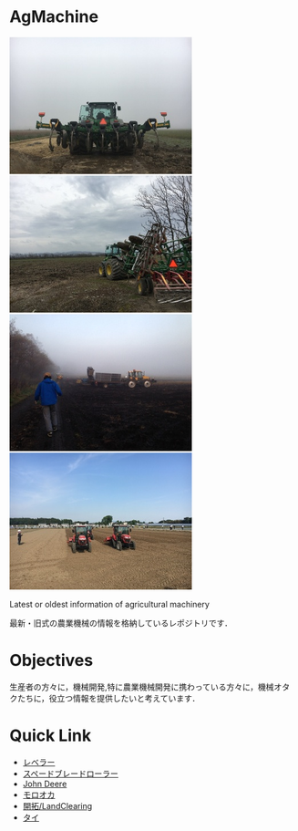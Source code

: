 # AgMachine
![](./img/1.jpg)![](./img/2.jpg)
![](./img/3.jpg)![](./img/4.jpg)

Latest or oldest information of agricultural machinery

最新・旧式の農業機械の情報を格納しているレポジトリです．

# Objectives
生産者の方々に，機械開発,特に農業機械開発に携わっている方々に，機械オタクたちに，役立つ情報を提供したいと考えています．

# Quick Link
- [レベラー](ag/landLevel)
- [スペードブレードローラー](ag/landHarrow)
- [John Deere](ag/deere)
- [モロオカ](ag/morooka)
- [開拓/LandClearing](ag/landClearing)
- [タイ](ag/Thailand)
